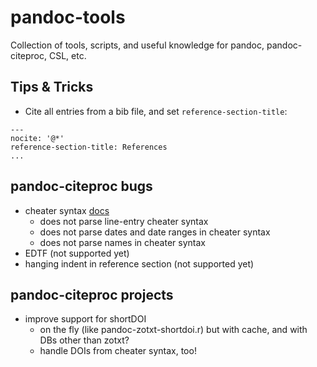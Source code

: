 # pandoc-tools

Collection of tools, scripts, and useful knowledge for pandoc, pandoc-citeproc, CSL, etc.

## Tips & Tricks

- Cite all entries from a bib file, and set `reference-section-title`:

```
---
nocite: '@*'
reference-section-title: References
...
```

## pandoc-citeproc bugs

- cheater syntax [docs](https://citeproc-js.readthedocs.io/en/latest/csl-json/markup.html#cheater-syntax-for-odd-fields)
  - does not parse line-entry cheater syntax
  - does not parse dates and date ranges in cheater syntax
  - does not parse names in cheater syntax
- EDTF (not supported yet)
- hanging indent in reference section (not supported yet)

## pandoc-citeproc projects

- improve support for shortDOI 
  - on the fly (like pandoc-zotxt-shortdoi.r) but with cache, and with DBs other than zotxt?
  - handle DOIs from cheater syntax, too!
